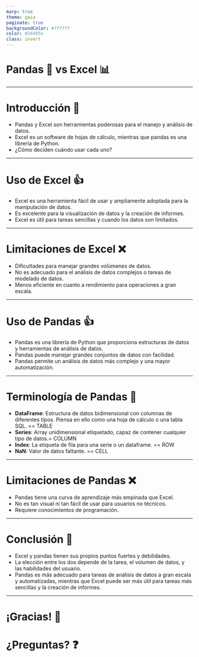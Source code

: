 ```yaml
---
marp: true
theme: gaia
paginate: true
backgroundColor: #ffffff
color: #34495e
class: invert
---
```


# Pandas 🐼 vs Excel 📊
---

# Introducción 🚀

- Pandas y Excel son herramientas poderosas para el manejo y análisis de datos.
- Excel es un software de hojas de cálculo, mientras que pandas es una librería de Python.
- ¿Cómo deciden cuándo usar cada uno?

---

# Uso de Excel 👍

- Excel es una herramienta fácil de usar y ampliamente adoptada para la manipulación de datos.
- Es excelente para la visualización de datos y la creación de informes.
- Excel es útil para tareas sencillas y cuando los datos son limitados.

---

# Limitaciones de Excel ❌

- Dificultades para manejar grandes volúmenes de datos.
- No es adecuado para el análisis de datos complejos o tareas de modelado de datos.
- Menos eficiente en cuanto a rendimiento para operaciones a gran escala.

---

# Uso de Pandas 👍

- Pandas es una librería de Python que proporciona estructuras de datos y herramientas de análisis de datos.
- Pandas puede manejar grandes conjuntos de datos con facilidad.
- Pandas permite un análisis de datos más complejo y una mayor automatización.

---
# Terminología de Pandas 🐼
- **DataFrame**: Estructura de datos bidimensional con columnas de diferentes tipos. Piensa en ello como una hoja de cálculo o una tabla SQL. == TABLE
- **Series**: Array unidimensional etiquetado, capaz de contener cualquier tipo de datos.= COLUMN
- **Index**: La etiqueta de fila para una serie o un dataframe. == ROW
- **NaN**: Valor de datos faltante. == CELL
---

# Limitaciones de Pandas ❌

- Pandas tiene una curva de aprendizaje más empinada que Excel.
- No es tan visual ni tan fácil de usar para usuarios no técnicos.
- Requiere conocimientos de programación.

---

# Conclusión 🎯

- Excel y pandas tienen sus propios puntos fuertes y debilidades.
- La elección entre los dos depende de la tarea, el volumen de datos, y las habilidades del usuario.
- Pandas es más adecuado para tareas de análisis de datos a gran escala y automatizadas, mientras que Excel puede ser más útil para tareas más sencillas y la creación de informes.

---

# ¡Gracias! 👏
# ¿Preguntas? ❓
